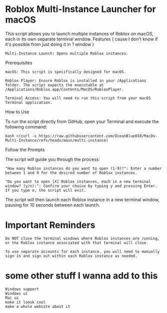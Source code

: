 # Roblox Multi-Instance Launcher for macOS

This script allows you to launch multiple instances of Roblox on macOS, each in its own separate terminal window.
Features ( cause I don't know if it's possible from just doing it in 1 window )

    Multi-Instance Launch: Opens multiple Roblox instances.

Prerequisites

    macOS: This script is specifically designed for macOS.

    Roblox Player: Ensure Roblox is installed in your /Applications folder. The script expects the executable at /Applications/Roblox.app/Contents/MacOS/RobloxPlayer.

    Terminal Access: You will need to run this script from your macOS Terminal application.

How to Use

To run the script directly from GitHub, open your Terminal and execute the following command:

    bash <(curl -s https://raw.githubusercontent.com/OceanBlue010/MacOs-Multi-Instance/refs/heads/main/multi-instance)

Follow the Prompts

The script will guide you through the process:

    "How many Roblox instances do you want to open (1-9)?": Enter a number between 1 and 9 for the desired number of Roblox instances.

    "Do you want to open [X] Roblox instances, each in a new terminal window? (y/n):": Confirm your choice by typing y and pressing Enter. If you type n, the script will exit.

The script will then launch each Roblox instance in a new terminal window, pausing for 10 seconds between each launch.

# Important Reminders

    Do NOT close the terminal windows where Roblox instances are running, or the Roblox instance associated with that terminal will close.

    To use separate accounts for each instance, you will need to manually sign in and sign out within each Roblox instance as needed.


# some other stuff I wanna add to this

    Windows support
    Windows ui
    Mac ui
    make it loook cool 
    make a whole website about it
    
